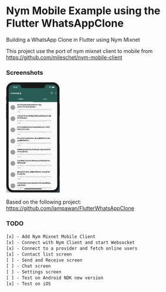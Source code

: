 # Nym Mobile Example using the Flutter WhatsAppClone

Building a WhatsApp Clone in Flutter using Nym Mixnet

This project use the port of nym mixnet client to mobile from https://github.com/mileschet/nym-mobile-client

### Screenshots

<img src="screenshot1.png" height="300em" />


Based on the following project: https://github.com/iampawan/FlutterWhatsAppClone

### TODO 

    [x] - Add Nym Mixnet Mobile Client
    [x] - Connect with Nym Client and start Websocket
    [x] - Connect to a provider and fetch online users
    [x] - Contact list screen
    [ ] - Send and Receive screen
    [ ] - Chat screen
    [ ] - Settings screen
    [ ] - Test on Android NDK new version
    [x] - Test on iOS

